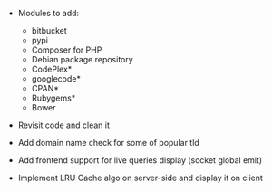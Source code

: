 * Modules to add:
    - bitbucket
    - pypi
    - Composer for PHP
    - Debian package repository
    - CodePlex*
    - googlecode*
    - CPAN*
    - Rubygems*
    - Bower

* Revisit code and clean it
* Add domain name check for some of popular tld
* Add frontend support for live queries display (socket global emit)
* Implement LRU Cache algo on server-side and display it on client